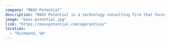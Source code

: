 ```yaml
---
company: "MAXX Potential"
description: "MAXX Potential is a technology consulting firm that focuses on finding a growing tech talent."
image: "maxx-potential.jpg"
link: "https://maxxpotential.com/apprentice/"
location:
  - "Richmond, VA"
---
```


